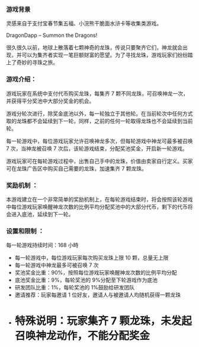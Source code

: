 ### 游戏背景

灵感来自于支付宝春节集五福、小浣熊干脆面水浒卡等收集类游戏。

DragonDapp – Summon the Dragons!

很久很久以前，地球上散落着七颗神奇的龙珠，传说只要聚齐它们，神龙就会出现，并可以为集齐者实现一笔巨额财富的愿望。为了寻找龙珠，游戏玩家们纷纷踏上了奇妙的寻珠之旅。

### 游戏介绍：

游戏玩家在系统中支付代币购买龙珠，每集齐 7 颗不同龙珠，可召唤神龙一次，并获得平分奖池中大部分奖金的机会。

游戏分轮次进行，除奖金底池以外，每一轮独立于其他轮。在当前轮次中任何方式取的龙珠都不会延续到下一轮，同样，之前的任何一轮取得龙珠也不会延续到当前轮。

每一轮游戏中，每位游戏玩家允许召唤神龙多次，但每轮游戏中神龙可最多被召唤 7 次，当神龙被召唤 7 次后，该轮游戏结束，分配奖池奖金，开启新一轮游戏。

游戏玩家可在每轮游戏过程中，出售自己手中的龙珠，价值由卖家自行定义。买家可在龙珠广告区中购买自己需要的龙珠，加速集齐 7 颗龙珠。

### 奖励机制 ：

本游戏建立在一个非常简单的奖励机制上，在每轮游戏结束时，将会按照该轮游戏中每位游戏玩家唤醒神龙次数的比例平均分配奖池中的大部分代币，剩下的代币将会进入底池，延续到下一轮。

### 设置和限制 ：

每一轮游戏持续时间：168 小時

* 每一轮游戏中，每位游戏玩家每次购买龙珠上限 10 颗，总量无上限
* 每一轮游戏中神龙最多可被召唤 7 次
* 奖池奖金比重：90%，按照每位游戏玩家唤醒神龙次数的比例平均分配
* 底池奖金比重：9%，每轮奖池的 9%分配至下轮游戏作为底池
* 研发团队比重：1%，每轮奖池的 1%鼓励给研发团队
* 邀请推荐：玩家每邀请 1 位好友，邀请人与被邀请人均随机获得一颗龙珠
* # 特殊说明：玩家集齐 7 颗龙珠，未发起召唤神龙动作，不能分配奖金
